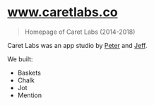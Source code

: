 # www.caretlabs.co
> Homepage of Caret Labs (2014-2018)

Caret Labs was an app studio by [Peter][0] and [Jeff][1].

We built:
* Baskets
* Chalk
* Jot
* Mention

[0]: www.pelberg.com
[1]: jnoh.net
